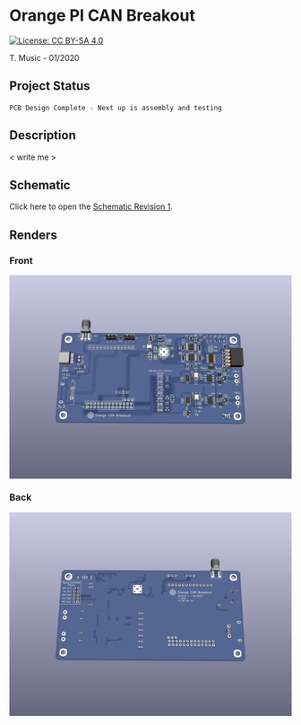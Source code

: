 # Orange PI CAN Breakout
[![License: CC BY-SA 4.0](https://img.shields.io/badge/License-CC%20BY--SA%204.0-lightgrey.svg)](https://creativecommons.org/licenses/by-sa/4.0/)

T. Music - 01/2020

## Project Status

```
PCB Design Complete - Next up is assembly and testing
```

## Description

< write me >

## Schematic
Click here to open the [Schematic Revision 1](Production_Data_Rev_1/can_breakout_pcb_rev1.pdf).

## Renders

### Front
<img src="Production_Data_Rev_1/can_breakout_pcb_rev1.jpg" align="middle" />

### Back
<img src="Production_Data_Rev_1/can_breakout_pcb_rev1_back.jpg" align="middle" />

